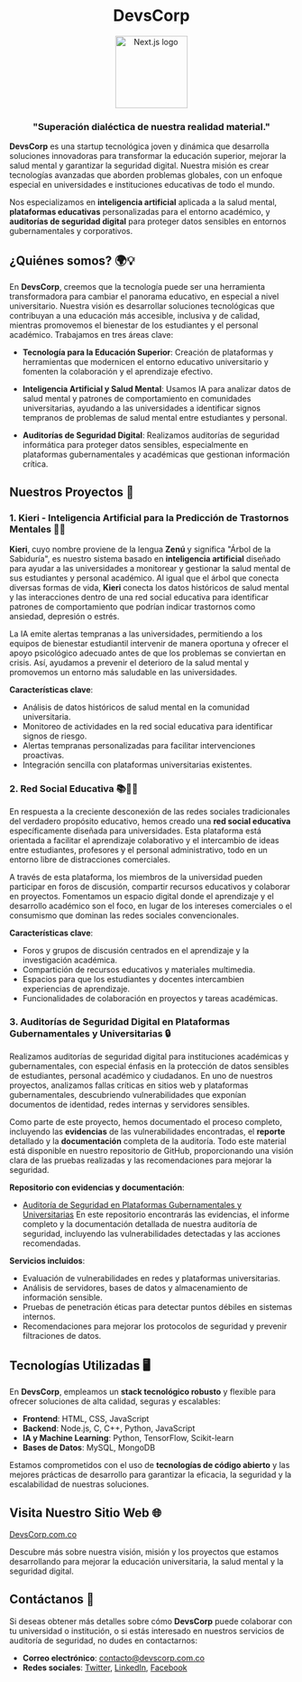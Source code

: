 <div align="center">
  <h1>DevsCorp</h1>
  <a href="https://devscorp.com.co">
    <picture>
      <source media="(prefers-color-scheme: dark)" srcset="https://res.cloudinary.com/dvdhtdzwp/image/upload/v1730017407/fll3wgfvplvxdygmmr1h.png">
      <img alt="Next.js logo" src="https://res.cloudinary.com/dvdhtdzwp/image/upload/v1730017407/fll3wgfvplvxdygmmr1h.png" height="128">
    </picture>
  </a>
  <h3>"Superación dialéctica de nuestra realidad material."</h3>
</div>


**DevsCorp** es una startup tecnológica joven y dinámica que desarrolla soluciones innovadoras para transformar la educación superior, mejorar la salud mental y garantizar la seguridad digital. Nuestra misión es crear tecnologías avanzadas que aborden problemas globales, con un enfoque especial en universidades e instituciones educativas de todo el mundo.

Nos especializamos en **inteligencia artificial** aplicada a la salud mental, **plataformas educativas** personalizadas para el entorno académico, y **auditorías de seguridad digital** para proteger datos sensibles en entornos gubernamentales y corporativos.

## ¿Quiénes somos? 🌍💡

En **DevsCorp**, creemos que la tecnología puede ser una herramienta transformadora para cambiar el panorama educativo, en especial a nivel universitario. Nuestra visión es desarrollar soluciones tecnológicas que contribuyan a una educación más accesible, inclusiva y de calidad, mientras promovemos el bienestar de los estudiantes y el personal académico. Trabajamos en tres áreas clave:

- **Tecnología para la Educación Superior**: Creación de plataformas y herramientas que modernicen el entorno educativo universitario y fomenten la colaboración y el aprendizaje efectivo.
  
- **Inteligencia Artificial y Salud Mental**: Usamos IA para analizar datos de salud mental y patrones de comportamiento en comunidades universitarias, ayudando a las universidades a identificar signos tempranos de problemas de salud mental entre estudiantes y personal.

- **Auditorías de Seguridad Digital**: Realizamos auditorías de seguridad informática para proteger datos sensibles, especialmente en plataformas gubernamentales y académicas que gestionan información crítica.

## Nuestros Proyectos 🔧

### 1. **Kieri - Inteligencia Artificial para la Predicción de Trastornos Mentales** 🤖🧠

**Kieri**, cuyo nombre proviene de la lengua **Zenú** y significa "Árbol de la Sabiduría", es nuestro sistema basado en **inteligencia artificial** diseñado para ayudar a las universidades a monitorear y gestionar la salud mental de sus estudiantes y personal académico. Al igual que el árbol que conecta diversas formas de vida, **Kieri** conecta los datos históricos de salud mental y las interacciones dentro de una red social educativa para identificar patrones de comportamiento que podrían indicar trastornos como ansiedad, depresión o estrés.

La IA emite alertas tempranas a las universidades, permitiendo a los equipos de bienestar estudiantil intervenir de manera oportuna y ofrecer el apoyo psicológico adecuado antes de que los problemas se conviertan en crisis. Así, ayudamos a prevenir el deterioro de la salud mental y promovemos un entorno más saludable en las universidades.

**Características clave**:
- Análisis de datos históricos de salud mental en la comunidad universitaria.
- Monitoreo de actividades en la red social educativa para identificar signos de riesgo.
- Alertas tempranas personalizadas para facilitar intervenciones proactivas.
- Integración sencilla con plataformas universitarias existentes.

### 2. **Red Social Educativa** 📚👩‍🏫

En respuesta a la creciente desconexión de las redes sociales tradicionales del verdadero propósito educativo, hemos creado una **red social educativa** específicamente diseñada para universidades. Esta plataforma está orientada a facilitar el aprendizaje colaborativo y el intercambio de ideas entre estudiantes, profesores y el personal administrativo, todo en un entorno libre de distracciones comerciales.

A través de esta plataforma, los miembros de la universidad pueden participar en foros de discusión, compartir recursos educativos y colaborar en proyectos. Fomentamos un espacio digital donde el aprendizaje y el desarrollo académico son el foco, en lugar de los intereses comerciales o el consumismo que dominan las redes sociales convencionales.

**Características clave**:
- Foros y grupos de discusión centrados en el aprendizaje y la investigación académica.
- Compartición de recursos educativos y materiales multimedia.
- Espacios para que los estudiantes y docentes intercambien experiencias de aprendizaje.
- Funcionalidades de colaboración en proyectos y tareas académicas.

### 3. **Auditorías de Seguridad Digital en Plataformas Gubernamentales y Universitarias** 🔒

Realizamos auditorías de seguridad digital para instituciones académicas y gubernamentales, con especial énfasis en la protección de datos sensibles de estudiantes, personal académico y ciudadanos. En uno de nuestros proyectos, analizamos fallas críticas en sitios web y plataformas gubernamentales, descubriendo vulnerabilidades que exponían documentos de identidad, redes internas y servidores sensibles.

Como parte de este proyecto, hemos documentado el proceso completo, incluyendo las **evidencias** de las vulnerabilidades encontradas, el **reporte** detallado y la **documentación** completa de la auditoría. Todo este material está disponible en nuestro repositorio de GitHub, proporcionando una visión clara de las pruebas realizadas y las recomendaciones para mejorar la seguridad.

**Repositorio con evidencias y documentación**:
- [Auditoría de Seguridad en Plataformas Gubernamentales y Universitarias](https://github.com/h1trx/metadata-leak.git)
  En este repositorio encontrarás las evidencias, el informe completo y la documentación detallada de nuestra auditoría de seguridad, incluyendo las vulnerabilidades detectadas y las acciones recomendadas.

**Servicios incluidos**:
- Evaluación de vulnerabilidades en redes y plataformas universitarias.
- Análisis de servidores, bases de datos y almacenamiento de información sensible.
- Pruebas de penetración éticas para detectar puntos débiles en sistemas internos.
- Recomendaciones para mejorar los protocolos de seguridad y prevenir filtraciones de datos.

## Tecnologías Utilizadas 🖥️

En **DevsCorp**, empleamos un **stack tecnológico robusto** y flexible para ofrecer soluciones de alta calidad, seguras y escalables:

- **Frontend**: HTML, CSS, JavaScript
- **Backend**: Node.js, C, C++, Python, JavaScript
- **IA y Machine Learning**: Python, TensorFlow, Scikit-learn
- **Bases de Datos**: MySQL, MongoDB

Estamos comprometidos con el uso de **tecnologías de código abierto** y las mejores prácticas de desarrollo para garantizar la eficacia, la seguridad y la escalabilidad de nuestras soluciones.

## Visita Nuestro Sitio Web 🌐

[DevsCorp.com.co](https://devscorp.com.co)

Descubre más sobre nuestra visión, misión y los proyectos que estamos desarrollando para mejorar la educación universitaria, la salud mental y la seguridad digital.

## Contáctanos 📩

Si deseas obtener más detalles sobre cómo **DevsCorp** puede colaborar con tu universidad o institución, o si estás interesado en nuestros servicios de auditoría de seguridad, no dudes en contactarnos:

- **Correo electrónico**: contacto@devscorp.com.co
- **Redes sociales**: [Twitter](https://twitter.com/devscorp), [LinkedIn](https://linkedin.com/company/devscorp), [Facebook](https://www.facebook.com/profile.php?id=61567049791435)
